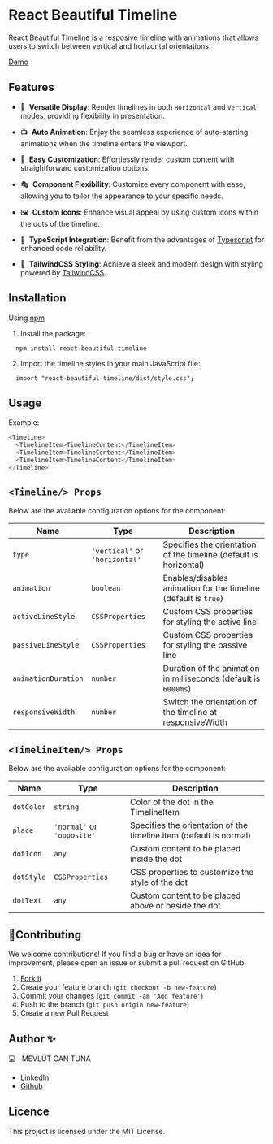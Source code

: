 # React Beautiful Timeline

React Beautiful Timeline is a resposive timeline with animations that allows users to switch between vertical and horizontal orientations.

[Demo](https://stackblitz.com/edit/react-beautiful-timeline?file=src%2FApp.tsx)

## Features

- 🚥&nbsp; **Versatile Display**: Render timelines in both `Horizontal` and `Vertical` modes, providing flexibility in presentation.

- 📺&nbsp; **Auto Animation**: Enjoy the seamless experience of auto-starting animations when the timeline enters the viewport.

- 🔧&nbsp; **Easy Customization**: Effortlessly render custom content with straightforward customization options.

- 🎭&nbsp; **Component Flexibility**: Customize every component with ease, allowing you to tailor the appearance to your specific needs.

- 🖼️&nbsp; **Custom Icons**: Enhance visual appeal by using custom icons within the dots of the timeline.

- 💪&nbsp; **TypeScript Integration**: Benefit from the advantages of [Typescript](https://www.typescriptlang.org/) for enhanced code reliability.

- 🎨&nbsp; **TailwindCSS Styling**: Achieve a sleek and modern design with styling powered by [TailwindCSS](https://tailwindcss.com/).

## Installation

Using [npm](https://npmjs.com/)

1. Install the package:

```
  npm install react-beautiful-timeline
```

2. Import the timeline styles in your main JavaScript file:

```
  import "react-beautiful-timeline/dist/style.css";
```

## Usage

Example:

```javascript
<Timeline>
  <TimelineItem>TimelineContent</TimelineItem>
  <TimelineItem>TimelineContent</TimelineItem>
  <TimelineItem>TimelineContent</TimelineItem>
</Timeline>
```

## `<Timeline/> Props`

Below are the available configuration options for the component:

| Name                | Type                           | Description                                                       |
| ------------------- | ------------------------------ | ----------------------------------------------------------------- |
| `type`              | `'vertical'` or `'horizontal'` | Specifies the orientation of the timeline (default is horizontal) |
| `animation`         | `boolean`                      | Enables/disables animation for the timeline (default is `true`)   |
| `activeLineStyle`   | `CSSProperties`                | Custom CSS properties for styling the active line                 |
| `passiveLineStyle`  | `CSSProperties`                | Custom CSS properties for styling the passive line                |
| `animationDuration` | `number`                       | Duration of the animation in milliseconds (default is `6000ms`)   |
| `responsiveWidth`   | `number`                       | Switch the orientation of the timeline at responsiveWidth         |

## `<TimelineItem/> Props`

Below are the available configuration options for the component:

| Name       | Type                       | Description                                                        |
| ---------- | -------------------------- | ------------------------------------------------------------------ |
| `dotColor` | `string`                   | Color of the dot in the TimelineItem                               |
| `place`    | `'normal'` or `'opposite'` | Specifies the orientation of the timeline item (default is normal) |
| `dotIcon`  | `any`                      | Custom content to be placed inside the dot                         |
| `dotStyle` | `CSSProperties`            | CSS properties to customize the style of the dot                   |
| `dotText`  | `any`                      | Custom content to be placed above or beside the dot                |

## 🤝Contributing

We welcome contributions! If you find a bug or have an idea for improvement, please open an issue or submit a pull request on GitHub.

1. [Fork it](https://github.com/mevlutcantuna/react-beautiful-timeline/fork)
2. Create your feature branch (`git checkout -b new-feature`)
3. Commit your changes (`git commit -am 'Add feature'`)
4. Push to the branch (`git push origin new-feature`)
5. Create a new Pull Request

## Author ✨

💻 &nbsp; MEVLÜT CAN TUNA

- [LinkedIn](https://linkedin.com/in/mevlutcantuna)
- [Github](https://www.github.com/mevlutcantuna)

## Licence

This project is licensed under the MIT License.
